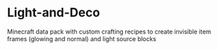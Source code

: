 # Light-and-Deco
Minecraft data pack with custom crafting recipes to create invisible item frames (glowing and normal) and light source blocks
